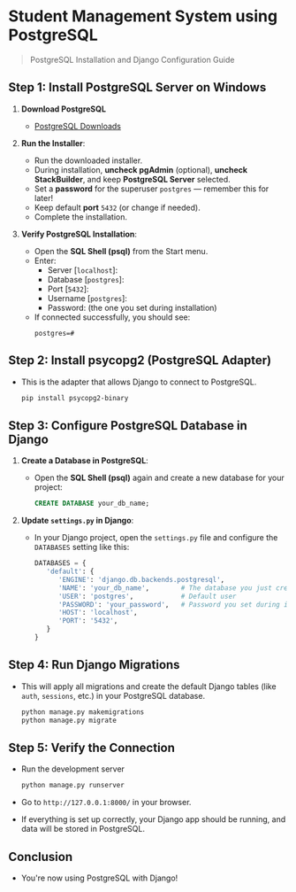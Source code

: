 
# Student Management System using PostgreSQL

> PostgreSQL Installation and Django Configuration Guide


## Step 1: Install PostgreSQL Server on Windows

1. **Download PostgreSQL** 
   - [PostgreSQL Downloads](https://www.enterprisedb.com/downloads/postgres-postgresql-downloads)

2. **Run the Installer**:
   - Run the downloaded installer.
   - During installation, **uncheck pgAdmin** (optional), **uncheck StackBuilder**, and keep **PostgreSQL Server** selected.
   - Set a **password** for the superuser `postgres` — remember this for later!
   - Keep default **port** `5432` (or change if needed).
   - Complete the installation.

3. **Verify PostgreSQL Installation**:
   - Open the **SQL Shell (psql)** from the Start menu.
   - Enter:
     - Server [`localhost`]: 
     - Database [`postgres`]: 
     - Port [`5432`]: 
     - Username [`postgres`]: 
     - Password: (the one you set during installation)
   - If connected successfully, you should see:
     ```
     postgres=#
     ```

## Step 2: Install psycopg2 (PostgreSQL Adapter)

- This is the adapter that allows Django to connect to PostgreSQL.

   ```bash
   pip install psycopg2-binary
   ```


## Step 3: Configure PostgreSQL Database in Django

1. **Create a Database in PostgreSQL**:

   - Open the **SQL Shell (psql)** again and create a new database for your project:
     
      ```sql
      CREATE DATABASE your_db_name;
      ```

2. **Update `settings.py` in Django**:

   - In your Django project, open the `settings.py` file and configure the `DATABASES` setting like this:

      ```python
      DATABASES = {
         'default': {
            'ENGINE': 'django.db.backends.postgresql',
            'NAME': 'your_db_name',        # The database you just created
            'USER': 'postgres',            # Default user
            'PASSWORD': 'your_password',   # Password you set during installation
            'HOST': 'localhost',
            'PORT': '5432',
         }
      }
      ```

## Step 4: Run Django Migrations

- This will apply all migrations and create the default Django tables (like `auth`, `sessions`, etc.) in your PostgreSQL database.

   ```bash
   python manage.py makemigrations
   python manage.py migrate
   ```

## Step 5: Verify the Connection

- Run the development server

   ```bash
   python manage.py runserver
   ```

- Go to `http://127.0.0.1:8000/` in your browser. 

- If everything is set up correctly, your Django app should be running, and data will be stored in PostgreSQL.

## Conclusion

- You're now using PostgreSQL with Django!